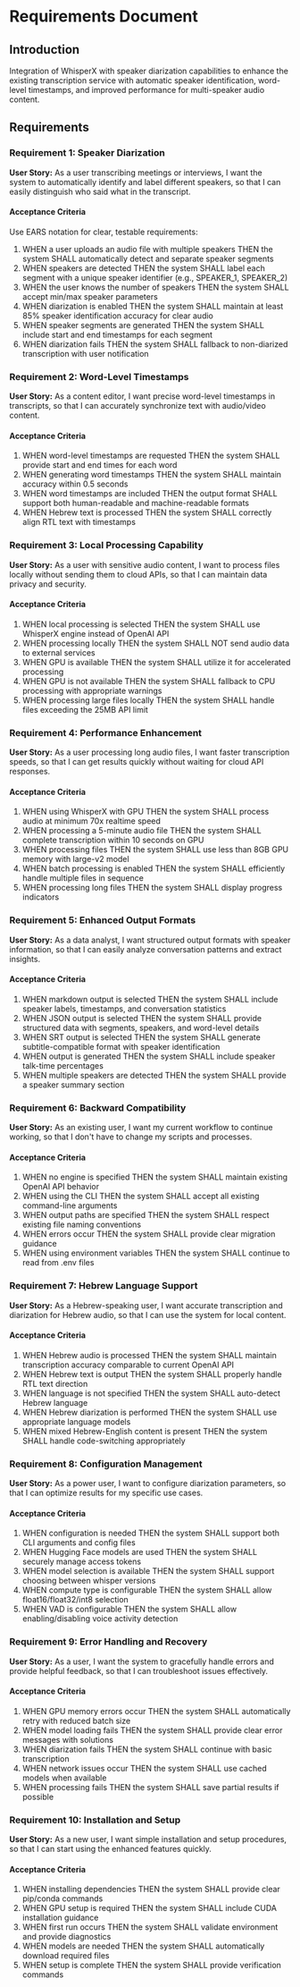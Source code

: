# Requirements Document

## Introduction
Integration of WhisperX with speaker diarization capabilities to enhance the existing transcription service with automatic speaker identification, word-level timestamps, and improved performance for multi-speaker audio content.

## Requirements

### Requirement 1: Speaker Diarization
**User Story:** As a user transcribing meetings or interviews, I want the system to automatically identify and label different speakers, so that I can easily distinguish who said what in the transcript.

#### Acceptance Criteria
Use EARS notation for clear, testable requirements:
1. WHEN a user uploads an audio file with multiple speakers THEN the system SHALL automatically detect and separate speaker segments
2. WHEN speakers are detected THEN the system SHALL label each segment with a unique speaker identifier (e.g., SPEAKER_1, SPEAKER_2)
3. WHEN the user knows the number of speakers THEN the system SHALL accept min/max speaker parameters
4. WHEN diarization is enabled THEN the system SHALL maintain at least 85% speaker identification accuracy for clear audio
5. WHEN speaker segments are generated THEN the system SHALL include start and end timestamps for each segment
6. WHEN diarization fails THEN the system SHALL fallback to non-diarized transcription with user notification

### Requirement 2: Word-Level Timestamps
**User Story:** As a content editor, I want precise word-level timestamps in transcripts, so that I can accurately synchronize text with audio/video content.

#### Acceptance Criteria
1. WHEN word-level timestamps are requested THEN the system SHALL provide start and end times for each word
2. WHEN generating word timestamps THEN the system SHALL maintain accuracy within 0.5 seconds
3. WHEN word timestamps are included THEN the output format SHALL support both human-readable and machine-readable formats
4. WHEN Hebrew text is processed THEN the system SHALL correctly align RTL text with timestamps

### Requirement 3: Local Processing Capability
**User Story:** As a user with sensitive audio content, I want to process files locally without sending them to cloud APIs, so that I can maintain data privacy and security.

#### Acceptance Criteria
1. WHEN local processing is selected THEN the system SHALL use WhisperX engine instead of OpenAI API
2. WHEN processing locally THEN the system SHALL NOT send audio data to external services
3. WHEN GPU is available THEN the system SHALL utilize it for accelerated processing
4. WHEN GPU is not available THEN the system SHALL fallback to CPU processing with appropriate warnings
5. WHEN processing large files locally THEN the system SHALL handle files exceeding the 25MB API limit

### Requirement 4: Performance Enhancement
**User Story:** As a user processing long audio files, I want faster transcription speeds, so that I can get results quickly without waiting for cloud API responses.

#### Acceptance Criteria
1. WHEN using WhisperX with GPU THEN the system SHALL process audio at minimum 70x realtime speed
2. WHEN processing a 5-minute audio file THEN the system SHALL complete transcription within 10 seconds on GPU
3. WHEN processing files THEN the system SHALL use less than 8GB GPU memory with large-v2 model
4. WHEN batch processing is enabled THEN the system SHALL efficiently handle multiple files in sequence
5. WHEN processing long files THEN the system SHALL display progress indicators

### Requirement 5: Enhanced Output Formats
**User Story:** As a data analyst, I want structured output formats with speaker information, so that I can easily analyze conversation patterns and extract insights.

#### Acceptance Criteria
1. WHEN markdown output is selected THEN the system SHALL include speaker labels, timestamps, and conversation statistics
2. WHEN JSON output is selected THEN the system SHALL provide structured data with segments, speakers, and word-level details
3. WHEN SRT output is selected THEN the system SHALL generate subtitle-compatible format with speaker identification
4. WHEN output is generated THEN the system SHALL include speaker talk-time percentages
5. WHEN multiple speakers are detected THEN the system SHALL provide a speaker summary section

### Requirement 6: Backward Compatibility
**User Story:** As an existing user, I want my current workflow to continue working, so that I don't have to change my scripts and processes.

#### Acceptance Criteria
1. WHEN no engine is specified THEN the system SHALL maintain existing OpenAI API behavior
2. WHEN using the CLI THEN the system SHALL accept all existing command-line arguments
3. WHEN output paths are specified THEN the system SHALL respect existing file naming conventions
4. WHEN errors occur THEN the system SHALL provide clear migration guidance
5. WHEN using environment variables THEN the system SHALL continue to read from .env files

### Requirement 7: Hebrew Language Support
**User Story:** As a Hebrew-speaking user, I want accurate transcription and diarization for Hebrew audio, so that I can use the system for local content.

#### Acceptance Criteria
1. WHEN Hebrew audio is processed THEN the system SHALL maintain transcription accuracy comparable to current OpenAI API
2. WHEN Hebrew text is output THEN the system SHALL properly handle RTL text direction
3. WHEN language is not specified THEN the system SHALL auto-detect Hebrew language
4. WHEN Hebrew diarization is performed THEN the system SHALL use appropriate language models
5. WHEN mixed Hebrew-English content is present THEN the system SHALL handle code-switching appropriately

### Requirement 8: Configuration Management
**User Story:** As a power user, I want to configure diarization parameters, so that I can optimize results for my specific use cases.

#### Acceptance Criteria
1. WHEN configuration is needed THEN the system SHALL support both CLI arguments and config files
2. WHEN Hugging Face models are used THEN the system SHALL securely manage access tokens
3. WHEN model selection is available THEN the system SHALL support choosing between whisper versions
4. WHEN compute type is configurable THEN the system SHALL allow float16/float32/int8 selection
5. WHEN VAD is configurable THEN the system SHALL allow enabling/disabling voice activity detection

### Requirement 9: Error Handling and Recovery
**User Story:** As a user, I want the system to gracefully handle errors and provide helpful feedback, so that I can troubleshoot issues effectively.

#### Acceptance Criteria
1. WHEN GPU memory errors occur THEN the system SHALL automatically retry with reduced batch size
2. WHEN model loading fails THEN the system SHALL provide clear error messages with solutions
3. WHEN diarization fails THEN the system SHALL continue with basic transcription
4. WHEN network issues occur THEN the system SHALL use cached models when available
5. WHEN processing fails THEN the system SHALL save partial results if possible

### Requirement 10: Installation and Setup
**User Story:** As a new user, I want simple installation and setup procedures, so that I can start using the enhanced features quickly.

#### Acceptance Criteria
1. WHEN installing dependencies THEN the system SHALL provide clear pip/conda commands
2. WHEN GPU setup is required THEN the system SHALL include CUDA installation guidance
3. WHEN first run occurs THEN the system SHALL validate environment and provide diagnostics
4. WHEN models are needed THEN the system SHALL automatically download required files
5. WHEN setup is complete THEN the system SHALL provide verification commands